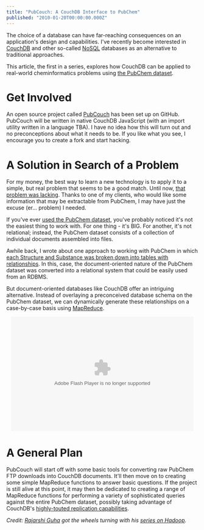 ```yaml
---
title: "PubCouch: A CouchDB Interface to PubChem"
published: "2010-01-20T00:00:00.000Z"
---
```


The choice of a database can have far-reaching consequences on an application's design and capabilities. I've recently become interested in [CouchDB](http://couchdb.apache.org/) and other so-called [NoSQL](http://en.wikipedia.org/wiki/NoSQL) databases as an alternative to traditional approaches.

This article, the first in a series, explores how CouchDB can be applied to real-world cheminformatics problems using [the PubChem dataset](/articles/2006/09/29/hacking-pubchem-direct-access-with-ftp).

# Get Involved

An open source project called [PubCouch](http://github.com/metamolecular/pubcouch) has been set up on GitHub. PubCouch will be written in native CouchDB JavaScript (with an import utility written in a language TBA). I have no idea how this will turn out and no preconceptions about what it needs to be. If you like what you see, I encourage you to create a fork and start hacking.

# A Solution in Search of a Problem

For my money, the best way to learn a new technology is to apply it to a simple, but real problem that seems to be a good match. Until now, [that problem was lacking](/articles/2009/04/22/couchdb-for-chemistry). Thanks to one of my clients, who would like some information that may be extractable from PubChem, I may have just the excuse (er... problem) I needed.

If you've ever [used the PubChem dataset](/articles/2006/09/29/hacking-pubchem-direct-access-with-ftp), you've probably noticed it's not the easiest thing to work with. For one thing - it's BIG. For another, it's not relational; instead, the PubChem dataset consists of a collection of individual documents assembled into files.

Awhile back, I wrote about one approach to working with PubChem in which [each Structure and Substance was broken down into tables with relationships](/articles/2008/05/26/simple-cas-number-lookup-and-more-with-chempedia). In this, case, the document-oriented nature of the PubChem dataset was converted into a relational system that could be easily used from an RDBMS.

But document-oriented databases like CouchDB offer an intriguing alternative. Instead of overlaying a preconceived database schema on the PubChem dataset, we can dynamically generate these relationships on a case-by-case basis using [MapReduce](http://wiki.apache.org/couchdb/Introduction_to_CouchDB_views).

<center><embed src="http://blip.tv/play/AcrAPwI" type="application/x-shockwave-flash" width="480" height="300" allowscriptaccess="always" allowfullscreen="true"></embed></center>

# A General Plan

PubCouch will start off with some basic tools for converting raw PubChem FTP downloads into CouchDB documents. It'll then move on to creating some simple MapReduce functions to answer basic questions. If the project is still alive at this point, it may then be dedicated to creating a range of MapReduce functions for performing a variety of sophisticated queries against the entire PubChem dataset, possibly taking advantage of CouchDB's [highly-touted replication capabilities](http://books.couchdb.org/relax/reference/replication).

*Credit: [Rajarshi Guha](http://blog.rguha.net/) got the wheels turning with his [series on Hadoop](http://blog.rguha.net/?p=289).*